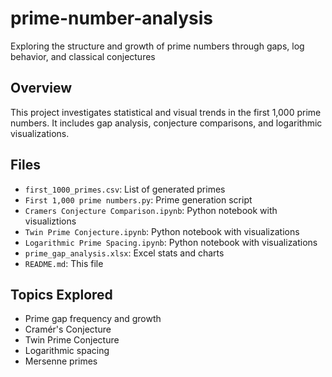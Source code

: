 # prime-number-analysis
Exploring the structure and growth of prime numbers through gaps, log behavior, and classical conjectures

## Overview
This project investigates statistical and visual trends in the first 1,000 prime numbers. It includes gap analysis, conjecture comparisons, and logarithmic visualizations.

## Files
- `first_1000_primes.csv`: List of generated primes
- `First 1,000 prime numbers.py`: Prime generation script
- `Cramers Conjecture Comparison.ipynb`: Python notebook with visualiztions
- `Twin Prime Conjecture.ipynb`: Python notebook with visualizations
- `Logarithmic Prime Spacing.ipynb`: Python notebook with visualizations
- `prime_gap_analysis.xlsx`: Excel stats and charts
- `README.md`: This file

## Topics Explored
- Prime gap frequency and growth
- Cramér's Conjecture
- Twin Prime Conjecture
- Logarithmic spacing
- Mersenne primes
